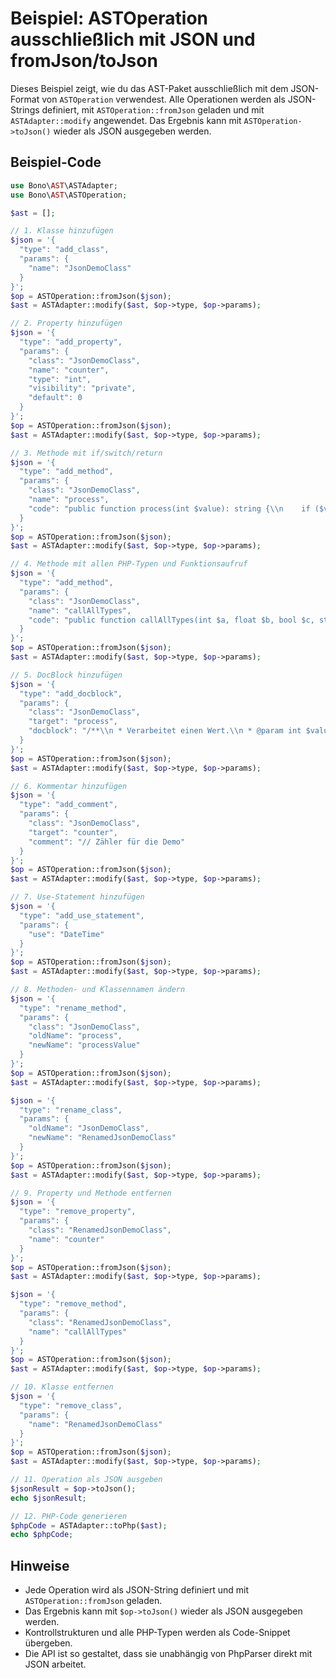 # Beispiel: ASTOperation ausschließlich mit JSON und fromJson/toJson

Dieses Beispiel zeigt, wie du das AST-Paket ausschließlich mit dem JSON-Format von `ASTOperation`
verwendest. Alle Operationen werden als JSON-Strings definiert, mit `ASTOperation::fromJson` geladen
und mit `ASTAdapter::modify` angewendet. Das Ergebnis kann mit `ASTOperation->toJson()` wieder als
JSON ausgegeben werden.

## Beispiel-Code

```php
use Bono\AST\ASTAdapter;
use Bono\AST\ASTOperation;

$ast = [];

// 1. Klasse hinzufügen
$json = '{
  "type": "add_class",
  "params": {
    "name": "JsonDemoClass"
  }
}';
$op = ASTOperation::fromJson($json);
$ast = ASTAdapter::modify($ast, $op->type, $op->params);

// 2. Property hinzufügen
$json = '{
  "type": "add_property",
  "params": {
    "class": "JsonDemoClass",
    "name": "counter",
    "type": "int",
    "visibility": "private",
    "default": 0
  }
}';
$op = ASTOperation::fromJson($json);
$ast = ASTAdapter::modify($ast, $op->type, $op->params);

// 3. Methode mit if/switch/return
$json = '{
  "type": "add_method",
  "params": {
    "class": "JsonDemoClass",
    "name": "process",
    "code": "public function process(int $value): string {\\n    if ($value < 0) { return \'negativ\'; }\\n    switch ($value) {\\n        case 0: return \'null\';\\n        case 1: return \'eins\';\\n        default: return \'etwas anderes\';\\n    }\\n}"
  }
}';
$op = ASTOperation::fromJson($json);
$ast = ASTAdapter::modify($ast, $op->type, $op->params);

// 4. Methode mit allen PHP-Typen und Funktionsaufruf
$json = '{
  "type": "add_method",
  "params": {
    "class": "JsonDemoClass",
    "name": "callAllTypes",
    "code": "public function callAllTypes(int $a, float $b, bool $c, string $d, array $e, object $f): void {\\n    var_dump($a, $b, $c, $d, $e, $f);\\n}"
  }
}';
$op = ASTOperation::fromJson($json);
$ast = ASTAdapter::modify($ast, $op->type, $op->params);

// 5. DocBlock hinzufügen
$json = '{
  "type": "add_docblock",
  "params": {
    "class": "JsonDemoClass",
    "target": "process",
    "docblock": "/**\\n * Verarbeitet einen Wert.\\n * @param int $value\\n * @return string\\n */"
  }
}';
$op = ASTOperation::fromJson($json);
$ast = ASTAdapter::modify($ast, $op->type, $op->params);

// 6. Kommentar hinzufügen
$json = '{
  "type": "add_comment",
  "params": {
    "class": "JsonDemoClass",
    "target": "counter",
    "comment": "// Zähler für die Demo"
  }
}';
$op = ASTOperation::fromJson($json);
$ast = ASTAdapter::modify($ast, $op->type, $op->params);

// 7. Use-Statement hinzufügen
$json = '{
  "type": "add_use_statement",
  "params": {
    "use": "DateTime"
  }
}';
$op = ASTOperation::fromJson($json);
$ast = ASTAdapter::modify($ast, $op->type, $op->params);

// 8. Methoden- und Klassennamen ändern
$json = '{
  "type": "rename_method",
  "params": {
    "class": "JsonDemoClass",
    "oldName": "process",
    "newName": "processValue"
  }
}';
$op = ASTOperation::fromJson($json);
$ast = ASTAdapter::modify($ast, $op->type, $op->params);

$json = '{
  "type": "rename_class",
  "params": {
    "oldName": "JsonDemoClass",
    "newName": "RenamedJsonDemoClass"
  }
}';
$op = ASTOperation::fromJson($json);
$ast = ASTAdapter::modify($ast, $op->type, $op->params);

// 9. Property und Methode entfernen
$json = '{
  "type": "remove_property",
  "params": {
    "class": "RenamedJsonDemoClass",
    "name": "counter"
  }
}';
$op = ASTOperation::fromJson($json);
$ast = ASTAdapter::modify($ast, $op->type, $op->params);

$json = '{
  "type": "remove_method",
  "params": {
    "class": "RenamedJsonDemoClass",
    "name": "callAllTypes"
  }
}';
$op = ASTOperation::fromJson($json);
$ast = ASTAdapter::modify($ast, $op->type, $op->params);

// 10. Klasse entfernen
$json = '{
  "type": "remove_class",
  "params": {
    "name": "RenamedJsonDemoClass"
  }
}';
$op = ASTOperation::fromJson($json);
$ast = ASTAdapter::modify($ast, $op->type, $op->params);

// 11. Operation als JSON ausgeben
$jsonResult = $op->toJson();
echo $jsonResult;

// 12. PHP-Code generieren
$phpCode = ASTAdapter::toPhp($ast);
echo $phpCode;
```

## Hinweise

- Jede Operation wird als JSON-String definiert und mit `ASTOperation::fromJson` geladen.
- Das Ergebnis kann mit `$op->toJson()` wieder als JSON ausgegeben werden.
- Kontrollstrukturen und alle PHP-Typen werden als Code-Snippet übergeben.
- Die API ist so gestaltet, dass sie unabhängig von PhpParser direkt mit JSON arbeitet.


